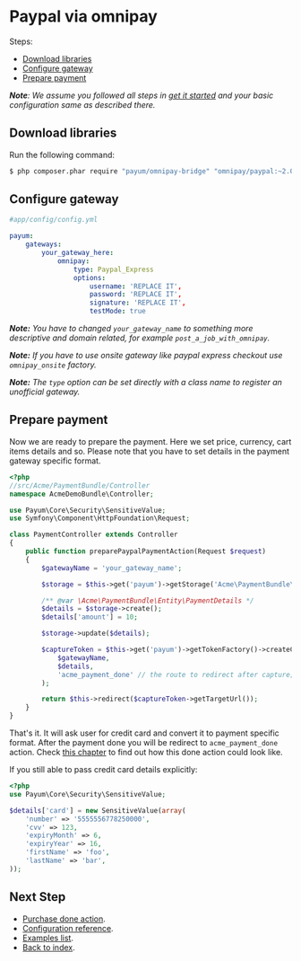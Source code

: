 # Paypal via omnipay

Steps:

* [Download libraries](#download-libraries)
* [Configure gateway](#configure-context)
* [Prepare payment](#prepare-payment)

_**Note**: We assume you followed all steps in [get it started](https://github.com/Payum/PayumBundle/blob/master/Resources/doc/get_it_started.md) and your basic configuration same as described there._

## Download libraries

Run the following command:

```bash
$ php composer.phar require "payum/omnipay-bridge" "omnipay/paypal:~2.0"
```

## Configure gateway

```yaml
#app/config/config.yml

payum:
    gateways:
        your_gateway_here:
            omnipay:
                type: Paypal_Express
                options:
                    username: 'REPLACE IT',
                    password: 'REPLACE IT',
                    signature: 'REPLACE IT',
                    testMode: true
```

_**Note:** You have to changed `your_gateway_name` to something more descriptive and domain related, for example `post_a_job_with_omnipay`._

_**Note:** If you have to use onsite gateway like paypal express checkout use `omnipay_onsite` factory._

_**Note:** The `type` option can be set directly with a class name to register an unofficial gateway._

## Prepare payment

Now we are ready to prepare the payment. Here we set price, currency, cart items details and so.
Please note that you have to set details in the payment gateway specific format.

```php
<?php
//src/Acme/PaymentBundle/Controller
namespace AcmeDemoBundle\Controller;

use Payum\Core\Security\SensitiveValue;
use Symfony\Component\HttpFoundation\Request;

class PaymentController extends Controller
{
    public function preparePaypalPaymentAction(Request $request)
    {
        $gatewayName = 'your_gateway_name';

        $storage = $this->get('payum')->getStorage('Acme\PaymentBundle\Entity\PaymentDetails');

        /** @var \Acme\PaymentBundle\Entity\PaymentDetails */
        $details = $storage->create();
        $details['amount'] = 10;

        $storage->update($details);

        $captureToken = $this->get('payum')->getTokenFactory()->createCaptureToken(
            $gatewayName,
            $details,
            'acme_payment_done' // the route to redirect after capture;
        );

        return $this->redirect($captureToken->getTargetUrl());
    }
}
```

That's it. It will ask user for credit card and convert it to payment specific format. After the payment done you will be redirect to `acme_payment_done` action.
Check [this chapter](https://github.com/Payum/PayumBundle/blob/master/Resources/doc/purchase_done_action.md) to find out how this done action could look like.

If you still able to pass credit card details explicitly:

```php
<?php
use Payum\Core\Security\SensitiveValue;

$details['card'] = new SensitiveValue(array(
    'number' => '5555556778250000',
    'cvv' => 123,
    'expiryMonth' => 6,
    'expiryYear' => 16,
    'firstName' => 'foo',
    'lastName' => 'bar',
));
```

## Next Step

* [Purchase done action](https://github.com/Payum/PayumBundle/blob/master/Resources/doc/purchase_done_action.md).
* [Configuration reference](https://github.com/Payum/PayumBundle/blob/master/Resources/doc/configuration_reference.md).
* [Examples list](https://github.com/Payum/PayumBundle/blob/master/Resources/doc/custom_purchase_examples.md).
* [Back to index](https://github.com/Payum/PayumBundle/blob/master/Resources/doc/index.md).
